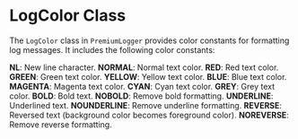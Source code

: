 # LogColor Class
The `LogColor` class in `PremiumLogger` provides color constants for formatting log messages. It includes the following color constants:

**NL**: New line character.
**NORMAL**: Normal text color.
**RED**: Red text color.
**GREEN**: Green text color.
**YELLOW**: Yellow text color.
**BLUE**: Blue text color.
**MAGENTA**: Magenta text color.
**CYAN**: Cyan text color.
**GREY**: Grey text color.
**BOLD**: Bold text.
**NOBOLD**: Remove bold formatting.
**UNDERLINE**: Underlined text.
**NOUNDERLINE**: Remove underline formatting.
**REVERSE**: Reversed text (background color becomes foreground color).
**NOREVERSE**: Remove reverse formatting.